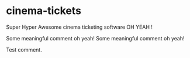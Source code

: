 cinema-tickets
==============

Super Hyper Awesome cinema ticketing software OH YEAH !

Some meaningful comment oh yeah!
Some meaningful comment oh yeah!

Test comment.
